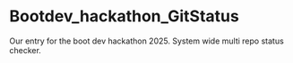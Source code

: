 # Bootdev_hackathon_GitStatus
Our entry for the boot dev hackathon 2025. System wide multi repo status checker. 
